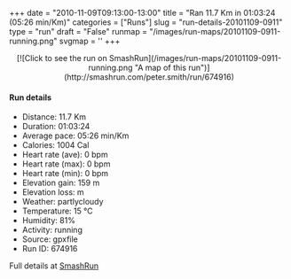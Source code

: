 +++
date = "2010-11-09T09:13:00-13:00"
title = "Ran 11.7 Km in 01:03:24 (05:26 min/Km)"
categories = ["Runs"]
slug = "run-details-20101109-0911"
type = "run"
draft = "False"
runmap = "/images/run-maps/20101109-0911-running.png"
svgmap = '<polyline points="100 44, 98 43, 95 47, 92 49, 89 53, 87 54, 83 54, 74 53, 71 54, 68 55, 59 62, 57 63, 56 64, 53 67, 50 67, 46 69, 43 70, 40 71, 39 70, 38 70, 36 64, 33 62, 32 62, 27 62, 22 64, 13 61, 10 55, 0 46, 4 43, 10 42, 14 40, 17 40, 22 37, 23 36, 30 30, 42 29, 50 34, 58 36, 66 35, 68 35, 74 35, 77 33, 77 35, 79 35, 82 34, 83 35, 87 36, 88 35, 89 36, 89 36, 93 38, 93 40, 98 41, 100 43">'
+++



<!--more-->

<center>
[![Click to see the run on SmashRun](/images/run-maps/20101109-0911-running.png "A map of this run")](http://smashrun.com/peter.smith/run/674916)
</center>

#### Run details

* Distance: 11.7 Km
* Duration: 01:03:24
* Average pace: 05:26 min/Km
* Calories: 1004 Cal
* Heart rate (ave): 0 bpm
* Heart rate (max): 0 bpm
* Heart rate (min): 0 bpm
* Elevation gain: 159 m
* Elevation loss:  m
* Weather: partlycloudy
* Temperature: 15 &deg;C
* Humidity: 81%
* Activity: running
* Source: gpxfile
* Run ID: 674916

Full details at [SmashRun](http://smashrun.com/peter.smith/run/674916)